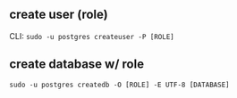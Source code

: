 ## create user (role)

CLI:
``sudo -u postgres createuser -P [ROLE]``

## create database w/ role

``sudo -u postgres createdb -O [ROLE] -E UTF-8 [DATABASE]``
